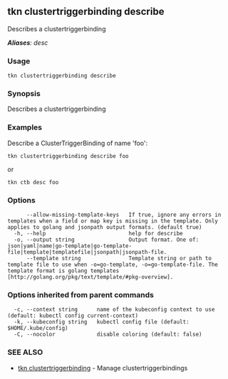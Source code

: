 ## tkn clustertriggerbinding describe

Describes a clustertriggerbinding

***Aliases**: desc*

### Usage

```
tkn clustertriggerbinding describe
```

### Synopsis

Describes a clustertriggerbinding

### Examples

Describe a ClusterTriggerBinding of name 'foo':

    tkn clustertriggerbinding describe foo

or

    tkn ctb desc foo


### Options

```
      --allow-missing-template-keys   If true, ignore any errors in templates when a field or map key is missing in the template. Only applies to golang and jsonpath output formats. (default true)
  -h, --help                          help for describe
  -o, --output string                 Output format. One of: json|yaml|name|go-template|go-template-file|template|templatefile|jsonpath|jsonpath-file.
      --template string               Template string or path to template file to use when -o=go-template, -o=go-template-file. The template format is golang templates [http://golang.org/pkg/text/template/#pkg-overview].
```

### Options inherited from parent commands

```
  -c, --context string      name of the kubeconfig context to use (default: kubectl config current-context)
  -k, --kubeconfig string   kubectl config file (default: $HOME/.kube/config)
  -C, --nocolor             disable coloring (default: false)
```

### SEE ALSO

* [tkn clustertriggerbinding](tkn_clustertriggerbinding.md)	 - Manage clustertriggerbindings

